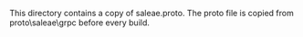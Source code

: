 This directory contains a copy of saleae.proto.
The proto file is copied from proto\saleae\grpc before every build.